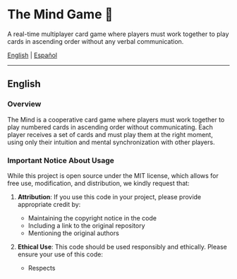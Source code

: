 # The Mind Game 🧠

A real-time multiplayer card game where players must work together to play cards in ascending order without any verbal communication.

[English](#english) | [Español](#español)

---

## English

### Overview

The Mind is a cooperative card game where players must work together to play numbered cards in ascending order without communicating. Each player receives a set of cards and must play them at the right moment, using only their intuition and mental synchronization with other players.

### Important Notice About Usage

While this project is open source under the MIT license, which allows for free use, modification, and distribution, we kindly request that:

1. **Attribution**: If you use this code in your project, please provide appropriate credit by:
   - Maintaining the copyright notice in the code
   - Including a link to the original repository
   - Mentioning the original authors

2. **Ethical Use**: This code should be used responsibly and ethically. Please ensure your use of this code:
   - Respects